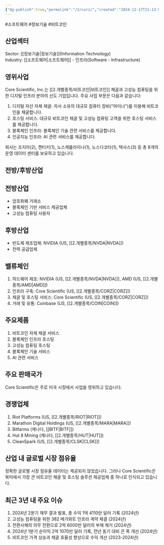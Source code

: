 ```yaml
---
{"dg-publish":true,"permalink":"/2/corz/","created":"2024-12-17T21:13:59.598+09:00","updated":"2025-07-29T21:37:04.502+09:00"}
---
```


#소프트웨어 #정보기술 #비트코인
## 산업섹터

Sector: [[정보기술\|정보기술]](Information Technology)  
Industry: [[소프트웨어\|소프트웨어]] - 인프라(Software - Infrastructure)

## 영위사업

Core Scientific, Inc.는 [[2.개별종목/비트코인\|비트코인]] 채굴과 고성능 컴퓨팅을 위한 디지털 인프라 분야의 선도 기업입니다. 주요 사업 부문은 다음과 같습니다:

1. 디지털 자산 자체 채굴: 자사 소유의 대규모 컴퓨터 장비("마이너")를 이용해 비트코인을 채굴합니다.
2. 호스팅 서비스: 대규모 비트코인 채굴 및 고성능 컴퓨팅 고객을 위한 호스팅 서비스를 제공합니다.
3. 블록체인 인프라: 블록체인 기술 관련 서비스를 제공합니다.
4. 인공지능 인프라: AI 관련 서비스를 제공합니다.

회사는 조지아(2), 켄터키(1), 노스캐롤라이나(1), 노스다코타(1), 텍사스(3) 등 총 8개의 운영 데이터 센터를 보유하고 있습니다.

## 전방/후방산업

## 전방산업

- 암호화폐 거래소
- 블록체인 기반 서비스 제공업체
- 고성능 컴퓨팅 사용자

## 후방산업

- 반도체 제조업체: NVIDIA (US, [[2.개별종목/NVDA\|NVDA]])
- 전력 공급업체

## 밸류체인

1. 하드웨어 제조: NVIDIA (US, [[2.개별종목/NVDA\|NVDA]]), AMD (US, [[2.개별종목/AMD\|AMD]])
2. 인프라 구축: Core Scientific (US, [[2.개별종목/CORZ\|CORZ]])
3. 채굴 및 호스팅 서비스: Core Scientific (US, [[2.개별종목/CORZ\|CORZ]])
4. 거래 및 유통: Coinbase (US, [[2.개별종목/COIN\|COIN]])

## 주요제품

1. 비트코인 자체 채굴 서비스
2. 블록체인 인프라 호스팅
3. 고성능 컴퓨팅 호스팅
4. 블록체인 기술 서비스
5. AI 관련 서비스

## 주요 판매국가

Core Scientific은 주로 미국 시장에서 사업을 영위하고 있습니다.

## 경쟁업체

1. Riot Platforms (US, [[2.개별종목/RIOT\|RIOT]])
2. Marathon Digital Holdings (US, [[2.개별종목/MARA\|MARA]])
3. Bitfarms (캐나다, [[BITF\|BITF]])
4. Hut 8 Mining (캐나다, [[2.개별종목/HUT\|HUT]])
5. CleanSpark (US, [[2.개별종목/CLSK\|CLSK]])

## 산업 내 글로벌 시장 점유율

정확한 글로벌 시장 점유율 데이터는 제공되지 않았습니다. 그러나 Core Scientific은 북미에서 가장 큰 비트코인 채굴 및 호스팅 솔루션 제공업체 중 하나로 인식되고 있습니다.

## 최근 3년 내 주요 이슈

1. 2024년 2분기 재무 결과 발표, 총 수익 1억 4110만 달러 기록 (2024년)
2. 고성능 컴퓨팅을 위한 382 메가와트 인프라 계약 체결 (2024년)
3. 전환사채의 의무 전환으로 2억 6000만 달러의 부채 제거 (2024년)
4. 2024년 1분기 순이익 2억 1070만 달러 기록, 전년 동기 대비 큰 폭 개선 (2024년)
5. 비트코인 가격 상승과 채굴 효율성 향상으로 수익 개선 (2023-2024년)